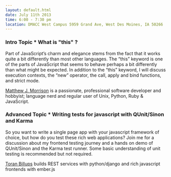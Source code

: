 ```yaml
---
layout: default.html
date: July 11th 2013
time: 6:00 - 7:30 pm
location: DMACC West Campus 5959 Grand Ave, West Des Moines, IA 50266
---
```


### Intro Topic * What is "this" ?

Part of JavaScript’s charm and elegance stems from the fact that it works quite a bit differently than most other languages. The “this” keyword is one of the parts of JavaScript that seems to behave perhaps a bit differently than what might be expected. In addition to the “this” keyword, I will discuss execution contexts, the “new” operator, the call, apply and bind functions, and strict mode.

[Matthew J. Morrison](https://twitter.com/mattjmorrison) is a passionate, professional software developer and hobbyist; language nerd and regular user of Unix, Python, Ruby & JavaScript.

### Advanced Topic * Writing tests for javascript with QUnit/Sinon and Karma

So you want to write a single page app with your javascript framework of choice, but how do you test these rich web applications? Join me for a discussion about my frontend testing journey and a hands on demo of QUnit/Sinon and the Karma test runner. Some basic understanding of unit testing is recommended but not required.

[Toran Billups](https://twitter.com/toranb) builds REST services with python/django and rich javascript frontends with ember.js
